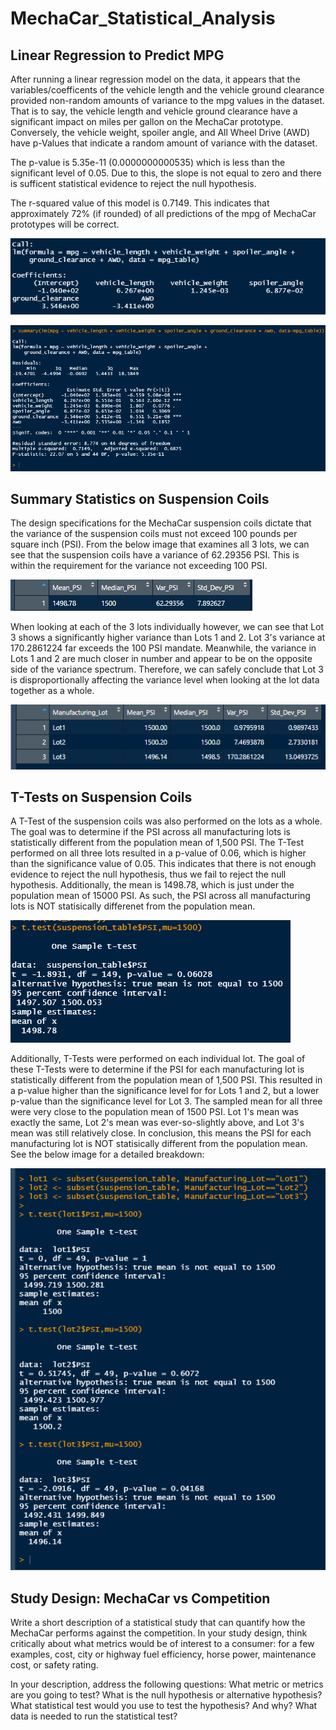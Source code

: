 # MechaCar_Statistical_Analysis

## Linear Regression to Predict MPG

After running a linear regression model on the data, it appears that the variables/coefficents of the vehicle length and the vehicle ground clearance provided non-random amounts of variance to the mpg values in the dataset. That is to say, the vehicle length and vehicle ground clearance have a significant impact on miles per gallon on the MechaCar prototype. Conversely, the vehicle weight, spoiler angle, and All Wheel Drive (AWD) have p-Values that indicate a random amount of variance with the dataset.

The p-value is 5.35e-11 (0.0000000000535) which is less than the significant level of 0.05. Due to this, the slope is not equal to zero and there is sufficent statistical evidence to reject the null hypothesis.

The r-squared value of this model is 0.7149. This indicates that approximately 72% (if rounded) of all predictions of the mpg of MechaCar prototypes will be correct.

![lm](Resources/lm.png)

![lmsum](Resources/lmsum.png)

## Summary Statistics on Suspension Coils
The design specifications for the MechaCar suspension coils dictate that the variance of the suspension coils must not exceed 100 pounds per square inch (PSI). From the below image that examines all 3 lots, we can see that the suspension coils have a variance of 62.29356 PSI. This is within the requirement for the variance not exceeding 100 PSI.

![total](Resources/total.png)

When looking at each of the 3 lots individually however, we can see that Lot 3 shows a significantly higher variance than Lots 1 and 2. Lot 3's variance at 170.2861224 far exceeds the 100 PSI mandate. Meanwhile, the variance in Lots 1 and 2 are much closer in number and appear to be on the opposite side of the variance spectrum. Therefore, we can safely conclude that Lot 3 is disproportionally affecting the variance level when looking at the lot data together as a whole.

![lot](Resources/lot.png)

## T-Tests on Suspension Coils
A T-Test of the suspension coils was also performed on the lots as a whole.  The goal was to determine if the PSI across all manufacturing lots is statistically different from the population mean of 1,500 PSI. The T-Test performed on all three lots resulted in a p-value of 0.06, which is higher than the significance value of 0.05. This indicates that there is not enough evidence to reject the null hypothesis, thus we fail to reject the null hypothesis. Additionally, the mean is 1498.78, which is just under the population mean of 15000 PSI. As such, the PSI across all manufacturing lots is NOT statisically differenet from the population mean.

![ttest](Resources/ttest.png)

Additionally, T-Tests were performed on each individual lot. The goal of these T-Tests were to determine if the PSI for each manufacturing lot is statistically different from the population mean of 1,500 PSI. This resulted in a p-value higher than the significance level for for Lots 1 and 2, but a lower p-value than the significance level for Lot 3. The sampled mean for all three were very close to the population mean of 1500 PSI. Lot 1's mean was exactly the same, Lot 2's mean was ever-so-slightly above, and Lot 3's mean was still relatively close. In conclusion, this means the PSI for each manufacturing lot is NOT statisically different from the population mean. See the below image for a detailed breakdown: 

![lotttest](Resources/lotttest.png)

## Study Design: MechaCar vs Competition
Write a short description of a statistical study that can quantify how the MechaCar performs against the competition. In your study design, think critically about what metrics would be of interest to a consumer: for a few examples, cost, city or highway fuel efficiency, horse power, maintenance cost, or safety rating.

In your description, address the following questions:
What metric or metrics are you going to test?
What is the null hypothesis or alternative hypothesis?
What statistical test would you use to test the hypothesis? And why?
What data is needed to run the statistical test?

